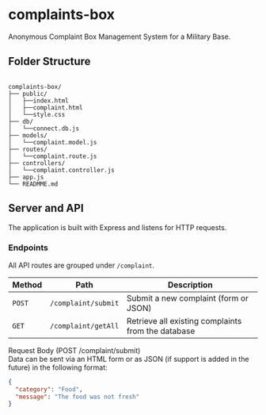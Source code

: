 # complaints-box

Anonymous Complaint Box Management System for a Military Base.

## Folder Structure

```

complaints-box/
├── public/
│   ├──index.html
│   ├──complaint.html
│   └──style.css
├── db/
│   └──connect.db.js
├── models/
│   └──complaint.model.js
├── routes/
│   └──complaint.route.js
├── controllers/
│   └──complaint.controller.js
├── app.js
└── READMME.md

```

## Server and API

The application is built with Express and listens for HTTP requests.

### Endpoints

All API routes are grouped under `/complaint`.

| Method | Path                 | Description                                |
|--------|----------------------|--------------------------------------------|
| `POST` | `/complaint/submit`  | Submit a new complaint (form or JSON)      |
| `GET`  | `/complaint/getAll`  | Retrieve all existing complaints from the database |

Request Body (POST /complaint/submit)  
Data can be sent via an HTML form or as JSON (if support is added in the future) in the following format:

```json
{
  "category": "Food",
  "message": "The food was not fresh"
}
```
